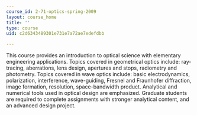 ```yaml
---
course_id: 2-71-optics-spring-2009
layout: course_home
title: ''
type: course
uid: c2d6343489301e731e7a72ae7edefdbb

---
```

This course provides an introduction to optical science with elementary engineering applications. Topics covered in geometrical optics include: ray-tracing, aberrations, lens design, apertures and stops, radiometry and photometry. Topics covered in wave optics include: basic electrodynamics, polarization, interference, wave-guiding, Fresnel and Fraunhofer diffraction, image formation, resolution, space-bandwidth product. Analytical and numerical tools used in optical design are emphasized. Graduate students are required to complete assignments with stronger analytical content, and an advanced design project.
